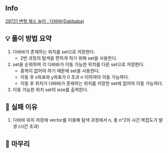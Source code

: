 ## Info
[29721 변형 체스 놀이 : 다바바(Dabbaba)](https://www.acmicpc.net/problem/29721)

## 💡 풀이 방법 요약
1. 다바바가 존재하는 위치를 set으로 저장한다.
    - 2번 과정의 탐색을 편하게 하기 위해 set을 사용한다.
2. set을 순회하며 각 다바바가 이동 가능한 위치를 다른 set으로 저장한다.
    - 중복이 없어야 하기 때문에 set을 사용한다.
    - 이동 후 x좌표와 y좌표가 0 초과 n 이하여야 이동 가능하다.
    - 이동 후 위치가 다바바가 존재하는 위치를 저장한 set에 없어야 이동 가능하다.
3. 이동 가능한 위치 set의 size를 출력한다.

## 👀 실패 이유
1. 다바바 위치 저장에 vector를 이용해 탐색 과정에서 n, 총 n^2의 시간 복잡도가 발생 (시간 초과)

## 🙂 마무리
